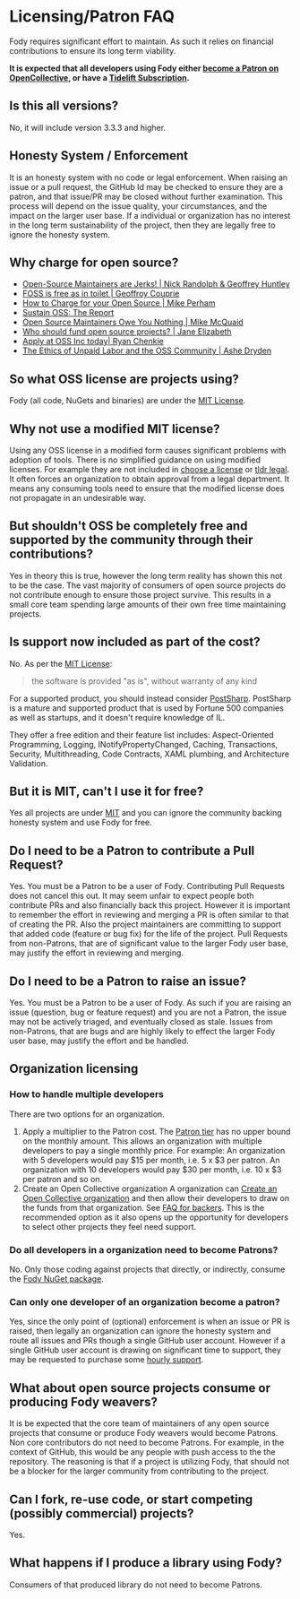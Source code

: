 # Licensing/Patron FAQ

Fody requires significant effort to maintain. As such it relies on financial contributions to ensure its long term viability.

**It is expected that all developers using Fody either [become a Patron on OpenCollective](https://opencollective.com/fody/contribute/patron-3059), or have a [Tidelift Subscription](https://tidelift.com/subscription/pkg/nuget-fody?utm_source=nuget-fody&utm_medium=referral&utm_campaign=enterprise).**


## Is this all versions?

No, it will include version 3.3.3 and higher.


## Honesty System / Enforcement

It is an honesty system with no code or legal enforcement. When raising an issue or a pull request, the GitHub Id may be checked to ensure they are a patron, and that issue/PR may be closed without further examination. This process will depend on the issue quality, your circumstances, and the impact on the larger user base. If a individual or organization has no interest in the long term sustainability of the project, then they are legally free to ignore the honesty system.


## Why charge for open source?

 * [Open-Source Maintainers are Jerks! | Nick Randolph & Geoffrey Huntley](https://vimeo.com/296579853)
 * [FOSS is free as in toilet | Geoffroy Couprie](http://unhandledexpression.com/general/2018/11/27/foss-is-free-as-in-toilet.html)
 * [How to Charge for your Open Source | Mike Perham](https://www.mikeperham.com/2015/11/23/how-to-charge-for-your-open-source/)
 * [Sustain OSS: The Report](https://sustainoss.org/assets/pdf/SustainOSS-west-2017-report.pdf)
 * [Open Source Maintainers Owe You Nothing | Mike McQuaid](https://mikemcquaid.com/2018/03/19/open-source-maintainers-owe-you-nothing/)
 * [Who should fund open source projects? | Jane Elizabeth](https://jaxenter.com/who-funds-open-source-projects-133222.html)
 * [Apply at OSS Inc today| Ryan Chenkie](https://twitter.com/ryanchenkie/status/1067801413974032385)
 * [The Ethics of Unpaid Labor and the OSS Community | Ashe Dryden](https://www.ashedryden.com/blog/the-ethics-of-unpaid-labor-and-the-oss-community)


## So what OSS license are projects using?

Fody (all code, NuGets and binaries) are under the [MIT License](https://opensource.org/licenses/MIT).


## Why not use a modified MIT license?

Using any OSS license in a modified form causes significant problems with adoption of tools. There is no simplified guidance on using modified licenses. For example they are not included in [choose a license](https://choosealicense.com/) or [tldr legal](https://tldrlegal.com/). It often forces an organization to obtain approval from a legal department. It means any consuming tools need to ensure that the modified license does not propagate in an undesirable way.


## But shouldn't OSS be completely free and supported by the community through their contributions?

Yes in theory this is true, however the long term reality has shown this not to be the case. The vast majority of consumers of open source projects do not contribute enough to ensure those project survive. This results in a small core team spending large amounts of their own free time maintaining projects.


## Is support now included as part of the cost?

No. As per the [MIT License](https://opensource.org/licenses/MIT):

> the software is provided "as is", without warranty of any kind

For a supported product, you should instead consider [PostSharp](https://www.postsharp.net/?utm_source=fody&utm_medium=referral).
PostSharp is a mature and supported product that is used by Fortune 500 companies as well as startups, and it doesn't require knowledge of IL.

They offer a free edition and their feature list includes: Aspect-Oriented Programming, Logging, INotifyPropertyChanged, Caching, Transactions, Security, Multithreading, Code Contracts, XAML plumbing, and Architecture Validation.


## But it is MIT, can't I use it for free?

Yes all projects are under [MIT](https://opensource.org/licenses/MIT) and you can ignore the community backing honesty system and use Fody for free.


## Do I need to be a Patron to contribute a Pull Request?

Yes. You must be a Patron to be a user of Fody. Contributing Pull Requests does not cancel this out. It may seem unfair to expect people both contribute PRs and also financially back this project. However it is important to remember the effort in reviewing and merging a PR is often similar to that of creating the PR. Also the project maintainers are committing to support that added code (feature or bug fix) for the life of the project. Pull Requests from non-Patrons, that are of significant value to the larger Fody user base, may justify the effort in reviewing and merging.


## Do I need to be a Patron to raise an issue?

Yes. You must be a Patron to be a user of Fody. As such if you are raising an issue (question, bug or feature request) and you are not a Patron, the issue may not be actively triaged, and eventually closed as stale. Issues from non-Patrons, that are bugs and are highly likely to effect the larger Fody user base, may justify the effort and be handled.


## Organization licensing


### How to handle multiple developers

There are two options for an organization.

   1. Apply a multiplier to the Patron cost.
   The [Patron tier](https://opencollective.com/fody/order/3059) has no upper bound on the monthly amount. This allows an organization with multiple developers to pay a single monthly price. For example: An organization with 5 developers would pay $15 per month, i.e. 5 x $3 per patron. An organization with 10 developers would pay $30 per month, i.e. 10 x $3 per patron and so on.
   2. Create an Open Collective organization
   A organization can [Create an Open Collective organization](https://opencollective.com/become-a-sponsor) and then allow their developers to draw on the funds from that organization. See [FAQ for backers](https://opencollective.com/faq/backers). This is the recommended option as it also opens up the opportunity for developers to select other projects they feel need support.


### Do all developers in a organization need to become Patrons?

No. Only those coding against projects that directly, or indirectly, consume the [Fody NuGet package](https://www.nuget.org/packages/Fody/).


### Can only one developer of an organization become a patron?

Yes, since the only point of (optional) enforcement is when an issue or PR is raised, then legally an organization can ignore the honesty system and route all issues and PRs though a single GitHub user account. However if a single GitHub user account is drawing on significant time to support, they may be requested to purchase some [hourly support](https://opencollective.com/fody/order/7087).


## What about open source projects consume or producing Fody weavers?

It is be expected that the core team of maintainers of any open source projects that consume or produce Fody weavers would become Patrons. Non core contributors do not need to become Patrons. For example, in the context of GitHub, this would be any people with push access to the the repository. The reasoning is that if a project is utilizing Fody, that should not be a blocker for the larger community from contributing to the project.


## Can I fork, re-use code, or start competing (possibly commercial) projects?

Yes.


## What happens if I produce a library using Fody?

Consumers of that produced library do not need to become Patrons.
